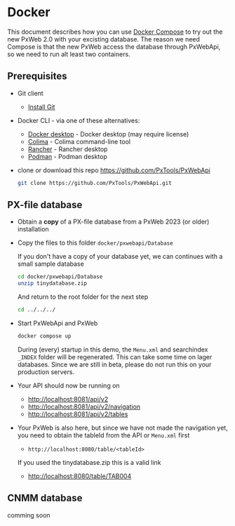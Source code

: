 # Docker

This document describes how you can use [Docker Compose](https://docs.docker.com/compose/)
to try out the new PxWeb 2.0 with your excisting database. The reason we need
Compose is that the new PxWeb access the database through PxWebApi, so we need
to run alt least two containers.

## Prerequisites

- Git client

    - [Install Git](https://github.com/git-guides/install-git)

- Docker CLI - via one of these alternatives:

    - [Docker desktop](https://www.docker.com/products/docker-desktop/) - Docker
      desktop (may require license)
    - [Colima](https://github.com/abiosoft/colima) - Colima command-line tool
    - [Rancher](https://rancherdesktop.io) - Rancher desktop
    - [Podman](https://podman-desktop.io) - Podman desktop

- clone or download this repo <https://github.com/PxTools/PxWebApi>

    ```sh
    git clone https://github.com/PxTools/PxWebApi.git
    ```

## PX-file database

- Obtain a **copy** of a PX-file database from a PxWeb 2023 (or older) installation

- Copy the files to this folder `docker/pxwebapi/Database`

    If you don't have a copy of your database yet, we can continues with a small
    sample database

    ```sh
    cd docker/pxwebapi/Database
    unzip tinydatabase.zip
    ```

    And return to the root folder for the next step

    ```sh
    cd ../../../
    ```

- Start PxWebApi and PxWeb

    ```sh
    docker compose up
    ```

  During (every) startup in this demo, the `Menu.xml` and searchindex `_INDEX`
  folder will be regenerated. This can take some time on lager databases. Since
  we are still in beta, please do not run this on your production servers.

- Your API should now be running on

    - <http://localhost:8081/api/v2>
    - <http://localhost:8081/api/v2/navigation>
    - <http://localhost:8081/api/v2/tables>

- Your PxWeb is also here, but since we have not made the navigation yet, you
  need to obtain the tableId from the API or `Menu.xml` first

    - `http://localhost:8080/table/<tableId>`

    If you used the tinydatabase.zip this is a valid link

    - <http://localhost:8080/table/TAB004>

## CNMM database

comming soon
